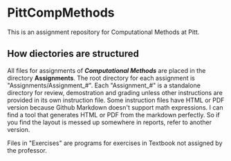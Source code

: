 # PittCompMethods
This is an assignment repository for Computational Methods at Pitt.

## How diectories are structured

All files for assignments of ***Computational Methods*** are placed in the directory **Assignments**. The root directory for each assignment is "Assignments/Assignment_#". Each "Assignment_#" is a standalone directory for review, demostration and grading unless other instructions are provided in its own instruction file. Some instruction files have HTML or PDF version because Github Markdown doesn't support math expressions. I can find a tool that generates HTML or PDF from the markdown perfectly. So if you find the layout is messed up somewhere in reports, refer to another version.

Files in "Exercises" are programs for exercises in Textbook not assigned by the professor.